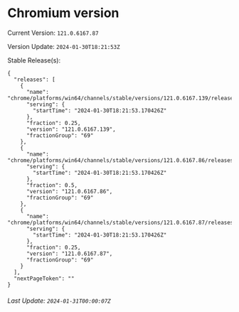 # Chromium version

Current Version: `121.0.6167.87`

Version Update: `2024-01-30T18:21:53Z`

Stable Release(s):
```
{
  "releases": [
    {
      "name": "chrome/platforms/win64/channels/stable/versions/121.0.6167.139/releases/1706638913",
      "serving": {
        "startTime": "2024-01-30T18:21:53.170426Z"
      },
      "fraction": 0.25,
      "version": "121.0.6167.139",
      "fractionGroup": "69"
    },
    {
      "name": "chrome/platforms/win64/channels/stable/versions/121.0.6167.86/releases/1706638913",
      "serving": {
        "startTime": "2024-01-30T18:21:53.170426Z"
      },
      "fraction": 0.5,
      "version": "121.0.6167.86",
      "fractionGroup": "69"
    },
    {
      "name": "chrome/platforms/win64/channels/stable/versions/121.0.6167.87/releases/1706638913",
      "serving": {
        "startTime": "2024-01-30T18:21:53.170426Z"
      },
      "fraction": 0.25,
      "version": "121.0.6167.87",
      "fractionGroup": "69"
    }
  ],
  "nextPageToken": ""
}
```

###### Last Update: `2024-01-31T00:00:07Z`
        